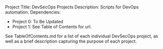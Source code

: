 Project Title: DevSecOps Projects
Description: Scripts for DevOps automation.
Dependencies: 
- Project 0: To Be Updated
- Project 1: See Table of Contents for url.

See TableOfContents.md for a list of each individual DevSecOps project, as well as a brief description capturing the purpose of each project.
